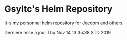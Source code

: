 # Gsyltc's Helm Repository

It-s my personnal helm repository for Jeedom and others

Derniere mise a jour Thu Nov 14 13:35:38 STD 2019
